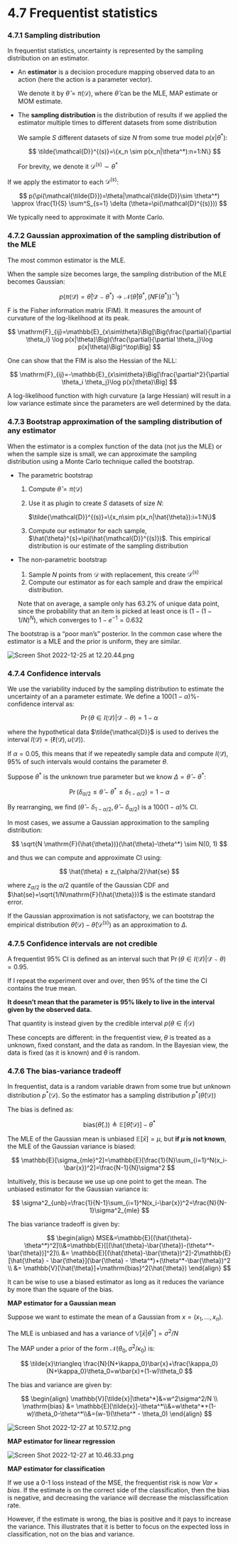 # 4.7 Frequentist statistics

### 4.7.1 Sampling distribution

In frequentist statistics, uncertainty is represented by the sampling distribution on an estimator.

- An **estimator** is a decision procedure mapping observed data to an action (here the action is a parameter vector).
    
    We denote it by $\hat{\theta}=\pi(\mathcal{D})$, where $\hat{\theta}$ can be the MLE, MAP estimate or MOM estimate.
    
- The **sampling distribution** is the distribution of results if we applied the estimator multiple times to different datasets from some distribution
    
    We sample $S$ different datasets of size $N$ from some true model $p(x|\theta^*)$:
    
    $$
    \tilde{\mathcal{D}}^{(s)}=\{x_n \sim p(x_n|\theta^*):n=1:N\}
    $$
    
    For brevity, we denote it $\mathcal{D}^{(s)} \sim \theta^*$
    

If we apply the estimator to each $\mathcal{D}^{(s)}$:

$$
p(\pi(\mathcal{\tilde{D}})=\theta|\mathcal{\tilde{D}}\sim \theta^*) \approx \frac{1}{S} \sum^S_{s=1} \delta (\theta=\pi(\mathcal{D}^{(s)}))
$$

We typically need to approximate it with Monte Carlo.

### 4.7.2 Gaussian approximation of the sampling distribution of the MLE

The most common estimator is the MLE.

When the sample size becomes large, the sampling distribution of the MLE becomes Gaussian:

$$
p(\pi(\mathcal{\hat{D}})=\hat{\theta}|\mathcal{\hat{D}}\sim \theta^*)\rightarrow\mathcal{N}(\hat{\theta}|\theta^*, (N\mathrm{F}(\theta^*))^{-1})
$$

$\mathrm{F}$ is the Fisher information matrix (FIM). It measures the amount of curvature of the log-likelihood at its peak.

$$
\mathrm{F}_{ij}=\mathbb{E}_{x\sim\theta}\Big[\Big(\frac{\partial}{\partial \theta_i} \log p(x|\theta)\Big)(\frac{\partial}{\partial \theta_j}\log p(x|\theta)\Big)^\top\Big]
$$

One can show that the FIM is also the Hessian of the NLL:

$$
\mathrm{F}_{ij}=-\mathbb{E}_{x\sim\theta}\Big[\frac{\partial^2}{\partial \theta_i  \theta_j}\log p(x|\theta)\Big]
$$

A log-likelihood function with high curvature (a large Hessian) will result in a low variance estimate since the parameters are well determined by the data.

### 4.7.3 Bootstrap approximation of the sampling distribution of any estimator

When the estimator is a complex function of the data (not jus the MLE) or when the sample size is small, we can approximate the sampling distribution using a Monte Carlo technique called the bootstrap.

- The parametric bootstrap
    1. Compute $\hat{\theta}= \pi(\mathcal{D})$
    2. Use it as plugin to create $S$ datasets of size $N$: 
        
        $\tilde{\mathcal{D}}^{(s)}=\{x_n\sim p(x_n|\hat{\theta}):i=1:N\}$
        
    3. Compute our estimator for each sample, $\hat{\theta}^{s}=\pi(\hat{\mathcal{D}}^{(s)})$. This empirical distribution is our estimate of the sampling distribution
- The non-parametric bootstrap
    1. Sample $N$ points from $\mathcal{D}$ with replacement, this create $\mathcal{D}^{(s)}$
    2. Compute our estimator as for each sample and draw the empirical distribution.
    
    Note that on average, a sample only has 63.2% of unique data point, since the probability that an item is picked at least once is $(1-(1-1/N)^N)$, which converges to $1-e^{-1}=0.632$
    

The bootstrap is a “poor man’s” posterior. In the common case where the estimator is a MLE and the prior is uniform, they are similar.

![Screen Shot 2022-12-25 at 12.20.44.png](./Screen_Shot_2022-12-25_at_12.20.44.png)

### 4.7.4 Confidence intervals

We use the variability induced by the sampling distribution to estimate the uncertainty of an a parameter estimate. We define a $100(1-\alpha)\%$-confidence interval as:

$$
\Pr(\theta\in I(\mathcal{\tilde{D}})|\mathcal{\tilde{D}}\sim \theta)=1-\alpha
$$

where the hypothetical data $\tilde{\mathcal{D}}$ is used to derives the interval $I(\mathcal{\tilde{D}})=(\ell(\mathcal{\tilde{D}}), u(\mathcal{\tilde{D}}))$.

If $\alpha=0.05$, this means that if we repeatedly sample data and compute $I(\mathcal{\tilde{D}})$, 95% of such intervals would contains the parameter $\theta.$

Suppose $\theta^*$  is the unknown true parameter but we know $\Delta=\hat{\theta}-\theta^*$:

$$
\Pr(\delta_{\alpha/2} \leq \hat{\theta}-\theta^*\leq \delta_{1-\alpha/2})=1-\alpha
$$

By rearranging, we find $(\hat{\theta}-\delta_{1-\alpha/2}, \hat{\theta}-\delta_{\alpha/2})$ is a $100(1-\alpha)\%$  CI.

In most cases, we assume a Gaussian approximation to the sampling distribution:

$$
\sqrt{N \mathrm{F}(\hat{\theta})}(\hat{\theta}-\theta^*) \sim N(0, 1)
$$

and thus we can compute and approximate CI using:

$$
\hat{\theta} ± z_{\alpha/2}\hat{se}
$$

where $z_{\alpha/2}$ is the $\alpha/2$ quantile of the Gaussian CDF and $\hat{se}=\sqrt{1/N\mathrm{F}(\hat{\theta}})$ is the estimate standard error.

If the Gaussian approximation is not satisfactory, we can bootstrap the empirical distribution $\hat{\theta}(\mathcal{D})-\hat{\theta}(\mathcal{D}^{(s)})$ as an approximation to $\Delta$.

### 4.7.5 Confidence intervals are not credible

A frequentist 95% CI is defined as an interval such that $\Pr(\theta \in I(\mathcal{\tilde{D}})|\mathcal{\tilde{D}}\sim\theta)=0.95$.

If I repeat the experiment over and over, then 95% of the time the CI contains the true mean.

**It doesn’t mean that the parameter is 95% likely to live in the interval given by the observed data.**

That quantity is instead given by the credible interval $p(\theta \in I|\mathcal{D})$

These concepts are different: in the frequentist view, $\theta$ is treated as a unknown, fixed constant, and the data as random. In the Bayesian view, the data is fixed (as it is known) and $\theta$ is random.

### 4.7.6 The bias-variance tradeoff

In frequentist, data is a random variable drawn from some true but unknown distribution $p^*(\mathcal{D})$. So the estimator has a sampling distribution $p^*(\hat{\theta}(\mathcal{D}))$

The bias is defined as:

$$
\mathrm{bias}(\hat{\theta}(.))\triangleq\mathbb{E}[\hat{\theta}(\mathcal{D})]-\theta^*
$$

The MLE of the Gaussian mean is unbiased $\mathbb{E}[\bar{x}]=\mu$, but **if $\mu$ is not known**, the MLE of the Gaussian variance is biased:

$$
\mathbb{E}[\sigma_{mle}^2]=\mathbb{E}[\frac{1}{N}\sum_{i=1}^N(x_i-\bar{x})^2]=\frac{N-1}{N}\sigma^2
$$

Intuitively, this is because we use up one point to get the mean. The unbiased estimator for the Gaussian variance is:

$$
\sigma^2_{unb}=\frac{1}{N-1}\sum_{i=1}^N(x_i-\bar{x})^2=\frac{N}{N-1}\sigma^2_{mle}
$$

The bias variance tradeoff is given by:

$$
\begin{align}
MSE&=\mathbb{E}[(\hat{\theta}-\theta^*)^2]\\&=\mathbb{E}[[(\hat{\theta}-\bar{\theta})-(\theta^*-\bar{\theta})]^2]\\
&= \mathbb{E}[(\hat{\theta}-\bar{\theta})^2]-2\mathbb{E}[\hat{\theta} - \bar{\theta}](\bar{\theta} - \theta^*)+(\theta^*-\bar{\theta})^2 \\
&= \mathbb{V}[\hat{\theta}]+\mathrm{bias}^2(\hat{\theta})
\end{align}
$$

It can be wise to use a biased estimator as long as it reduces the variance by more than the square of the bias.

**MAP estimator for a Gaussian mean**

Suppose we want to estimate the mean of a Gaussian from $x=(x_1,...,x_n)$.

The MLE is unbiased and has a variance of $\mathbb{V}[\bar{x}|\theta^*]=\sigma^2/N$

The MAP under a prior of the form $\mathcal{N}(\theta_0,\sigma^2/\kappa_0)$ is:

$$
\tilde{x}\triangleq \frac{N}{N+\kappa_0}\bar{x}+\frac{\kappa_0}{N+\kappa_0}\theta_0=w\bar{x}+(1-w)\theta_0
$$

The bias and variance are given by:

$$
\begin{align}
\mathbb{V}[\tilde{x}|\theta^*]&=w^2\sigma^2/N \\
\mathrm{bias} &= \mathbb{E}[\tilde{x}]-\theta^*\\&=w\theta^*+(1-w)\theta_0-\theta^*\\&=(w-1)(\theta^* - \theta_0)
\end{align}
$$

![Screen Shot 2022-12-27 at 10.57.12.png](./Screen_Shot_2022-12-27_at_10.57.12.png)

**MAP estimator for linear regression**

![Screen Shot 2022-12-27 at 10.46.33.png](./Screen_Shot_2022-12-27_at_10.46.33.png)

**MAP estimator for classification**

If we use a 0-1 loss instead of the MSE, the frequentist risk is now $Var \times bias$. If the estimate is on the correct side of the classification, then the bias is negative, and decreasing the variance will decrease the misclassification rate.

However, if the estimate is wrong, the bias is positive and it pays to increase the variance. This illustrates that it is better to focus on the expected loss in classification, not on the bias and variance.